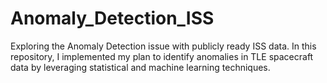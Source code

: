 # Anomaly_Detection_ISS
 Exploring the Anomaly Detection issue with publicly ready ISS data. In this repository, I implemented my plan to identify anomalies in TLE spacecraft data by leveraging statistical and machine learning techniques. 
